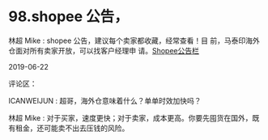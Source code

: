 # 98.shopee 公告，

林超 Mike : shopee 公告，建议每个卖家都收藏，经常查看！目 前，马泰印海外仓面对所有卖家开放，可以找客户经理申 请。[Shopee](https://shimo.im/docs/GaspHRPksJ4oMOjq/read)[公告栏](https://shimo.im/docs/GaspHRPksJ4oMOjq/read)

2019-06-22

评论区：

ICANWEIJUN : 超哥，海外仓意味着什么？单单时效加快吗？

林超 Mike : 对于买家，速度更快；对于卖家，成本更高。你要先囤货在国外，既有租金，还可能卖不出去压钱的风险。